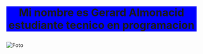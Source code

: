 # <p align="center" style="background-color:blue;">Mi nombre es Gerard Almonacid estudiante tecnico en programacion</p>
![Foto]("github.png")
